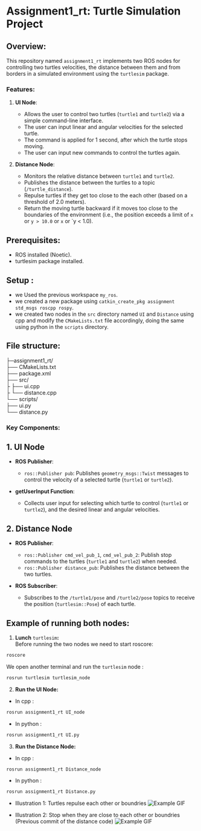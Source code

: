# Assignment1_rt: Turtle Simulation Project

## Overview:

This repository named `assignment1_rt` implements two ROS nodes for controlling two turtles velocities, the distance between them and from borders in a simulated environment using the `turtlesim` package.

### Features:
1. **UI Node**:
   - Allows the user to control two turtles (`turtle1` and `turtle2`) via a simple command-line interface.
   - The user can input linear and angular velocities for the selected turtle.
   - The command is applied for 1 second, after which the turtle stops moving.
   - The user can input new commands to control the turtles again.

2. **Distance Node**:
   - Monitors the relative distance between `turtle1` and `turtle2`.
   - Publishes the distance between the turtles to a topic (`/turtle_distance`).
   - Repulse turtles if they get too close to the each other (based on a threshold of 2.0 meters).
   - Return the moving turtle backward if it moves too close to the boundaries of the environment (i.e., the position exceeds a limit of `x` or `y > 10.0` or `x` or `y < 1.0).

## Prerequisites:
- ROS installed (Noetic).
- turtlesim package installed.

## Setup : 
- we Used the previous workspace `my_ros`. 
- we created a new package using `catkin_create_pkg assignment std_msgs roscpp rospy`.
- we created two nodes in the `src` directory named `UI` and `Distance` using cpp and modify the `CMakeLists.txt` file accordingly, doing the same using python in the `scripts` directory.

## File structure:

├─assignment1_rt/ <br>
├── CMakeLists.txt <br>
├── package.xml <br>
├── src/ <br>
├    ├── ui.cpp <br>
├    └── distance.cpp <br>
└── scripts/ <br>
     ├── ui.py <br>
     └── distance.py <br>
     
### Key Components:  
      
## 1. **UI Node**
- **ROS Publisher**:
  - `ros::Publisher pub`: Publishes `geometry_msgs::Twist` messages to control the velocity of a selected turtle (`turtle1` or `turtle2`).

- **getUserInput Function**:
  - Collects user input for selecting which turtle to control (`turtle1` or `turtle2`), and the desired linear and angular velocities.
  
  
## 2. **Distance Node**
- **ROS Publisher**:
  - `ros::Publisher cmd_vel_pub_1`, `cmd_vel_pub_2`: Publish stop commands to the turtles (`turtle1` and `turtle2`) when needed.
  - `ros::Publisher distance_pub`: Publishes the distance between the two turtles.

- **ROS Subscriber**:
  - Subscribes to the `/turtle1/pose` and `/turtle2/pose` topics to receive the position (`turtlesim::Pose`) of each turtle.


## Example of running both nodes:
1. **Lunch** `turtlesim`**:** <br>
Before running the two nodes we need to start roscore: 
```bash
roscore
```
We open another terminal and run the `turtlesim` node : 
```bash
rosrun turtlesim turtlesim_node
```
2. **Run the UI Node:**
- In cpp : <br>
```bash
rosrun assignment1_rt UI_node
```
- In python : <br>
```bash
rosrun assignment1_rt UI.py
```
3. **Run the Distance Node:**
- In cpp : <br>
```bash
rosrun assignment1_rt Distance_node
```
- In python : <br>
```bash
rosrun assignment1_rt Distance.py
```
- Illustration 1: Turtles repulse each other or boundries 
![Example GIF](images/repulsing.gif)

- Illustration 2: Stop when they are close to each other or boundries (Previous commit of the distance code)
![Example GIF](images/just_stopping.gif)
